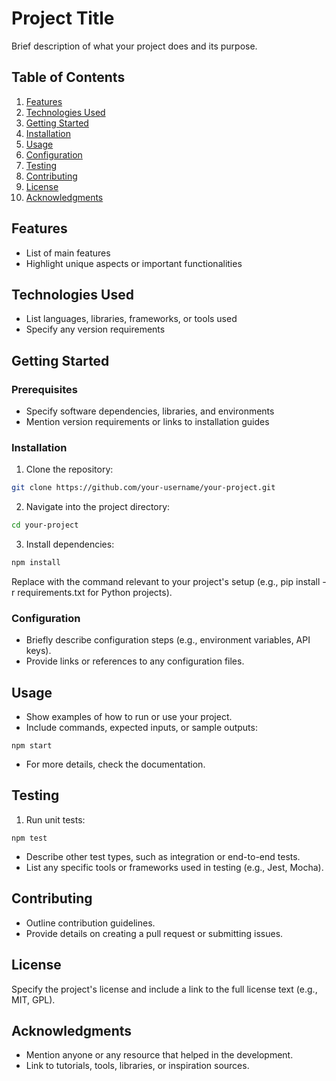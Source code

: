 # Project Title

Brief description of what your project does and its purpose.

## Table of Contents

1. [Features](#features)
2. [Technologies Used](#technologies-used)
3. [Getting Started](#getting-started)
4. [Installation](#installation)
5. [Usage](#usage)
6. [Configuration](#configuration)
7. [Testing](#testing)
8. [Contributing](#contributing)
9. [License](#license)
10. [Acknowledgments](#acknowledgments)

## Features

- List of main features
- Highlight unique aspects or important functionalities

## Technologies Used

- List languages, libraries, frameworks, or tools used
- Specify any version requirements

## Getting Started

### Prerequisites

- Specify software dependencies, libraries, and environments
- Mention version requirements or links to installation guides

### Installation

1. Clone the repository:
```bash
git clone https://github.com/your-username/your-project.git
```
2. Navigate into the project directory:
```bash
cd your-project
```
3. Install dependencies:
```bash
npm install
```
Replace with the command relevant to your project's setup (e.g., pip install -r requirements.txt for Python projects).

### Configuration

- Briefly describe configuration steps (e.g., environment variables, API keys).
- Provide links or references to any configuration files.

## Usage

- Show examples of how to run or use your project.
- Include commands, expected inputs, or sample outputs:
```
npm start
```
- For more details, check the documentation.

## Testing

1. Run unit tests:
```
npm test
```
- Describe other test types, such as integration or end-to-end tests.
- List any specific tools or frameworks used in testing (e.g., Jest, Mocha).

## Contributing

- Outline contribution guidelines.
- Provide details on creating a pull request or submitting issues.

## License

Specify the project's license and include a link to the full license text (e.g., MIT, GPL).

## Acknowledgments

- Mention anyone or any resource that helped in the development.
- Link to tutorials, tools, libraries, or inspiration sources.
